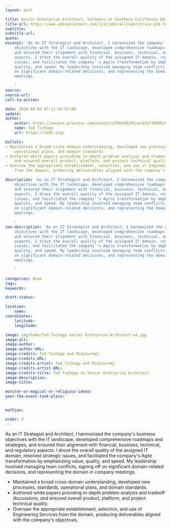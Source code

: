 ```yaml
---
layout: post

title: Senior Enterprise Architect, Software at Southern California Edison
title-url: https://www.edisoncareers.com/listjobs/all/search/sce-job-function/information-technology/
subtitle:
subtitle-url:
quote:
excerpt: 'As an IT Strategist and Architect, I harmonized the company''s business
    objectives with the IT landscape, developed comprehensive roadmaps and strategies,
    and ensured their alignment with financial, business, technical, and regulatory
    aspects. I drove the overall quality of the assigned IT domain, resolved strategic
    issues, and facilitated the company''s Agile transformation by emphasizing value,
    quality, and speed. My leadership involved managing team conflicts, signing off
    on significant domain-related decisions, and representing the domain in company
    meetings.

    '
source:
source-url:
call-to-action:

date: 2018-06-03 07:11:42-07:00
update:
author:
    avatar: https://secure.gravatar.com/avatar/a76b4d6291cecb3a738896a971bfb903?s=512&d=mp&r=g
    name: Ted Tschopp
    url: https://tedt.org/

bullets:
- Maintained a broad cross-domain understanding, developed new processes, standards,
    operational plans, and domain standards.
- Authored white papers providing in-depth problem analysis and tradeoff discussions,
    and ensured overall product, platform, and project technical quality.
- Oversaw the appropriate establishment, selection, and use of Engineering Services
    from the domain, producing deliverables aligned with the company's objectives.

description: 'As an IT Strategist and Architect, I harmonized the company''s business
    objectives with the IT landscape, developed comprehensive roadmaps and strategies,
    and ensured their alignment with financial, business, technical, and regulatory
    aspects. I drove the overall quality of the assigned IT domain, resolved strategic
    issues, and facilitated the company''s Agile transformation by emphasizing value,
    quality, and speed. My leadership involved managing team conflicts, signing off
    on significant domain-related decisions, and representing the domain in company
    meetings.

    '
seo-description: 'As an IT Strategist and Architect, I harmonized the company''s business
    objectives with the IT landscape, developed comprehensive roadmaps and strategies,
    and ensured their alignment with financial, business, technical, and regulatory
    aspects. I drove the overall quality of the assigned IT domain, resolved strategic
    issues, and facilitated the company''s Agile transformation by emphasizing value,
    quality, and speed. My leadership involved managing team conflicts, signing off
    on significant domain-related decisions, and representing the domain in company
    meetings.

    '

categories: Home
tags:
keywords:

draft-status:

location:
    name:
coordinates:
    latitude:
    longitude:

image: img/home/Ted-Tschopp-Senior-Enterprise-Architect-v4.jpg
image-alt:
image-author:
image-author-URL:
image-credits: Ted Tschopp and Midjourney
image-credits-URL:
image-credits-artist: Ted Tschopp and Midjourney
image-credits-artist-URL:
image-credits-title: Ted Tschopp as Senior Enterprise Architect
image-description:
image-title:

monster-or-magical-or-religious-ideas:
year-the-event-took-place:


mathjax:

order: 2
---
```


As an IT Strategist and Architect, I harmonized the company's business objectives with the IT landscape, developed comprehensive roadmaps and strategies, and ensured their alignment with financial, business, technical, and regulatory aspects. I drove the overall quality of the assigned IT domain, resolved strategic issues, and facilitated the company's Agile transformation by emphasizing value, quality, and speed. My leadership involved managing team conflicts, signing off on significant domain-related decisions, and representing the domain in company meetings.

- Maintained a broad cross-domain understanding, developed new processes, standards, operational plans, and domain standards.
- Authored white papers providing in-depth problem analysis and tradeoff discussions, and ensured overall product, platform, and project technical quality.
- Oversaw the appropriate establishment, selection, and use of Engineering Services from the domain, producing deliverables aligned with the company's objectives.